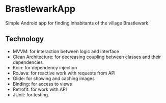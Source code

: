 # BrastlewarkApp
Simple Android app for finding inhabitants of the village Brastlewark.

## Technology
- MVVM: for interaction between logic and interface
- Clean Architecture: for decreasing coupling between classes and their dependencies
- Koin: for dependency injection
- RxJava: for reactive work with requests from API
- Glide: for showing and caching images
- Binding: for access to views
- Retrofit: for work with API
- JUnit: for testing.


